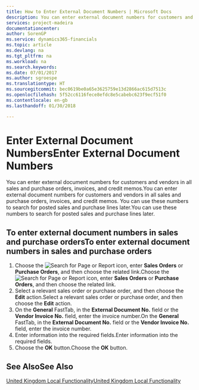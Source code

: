 ```yaml
---
title: How to Enter External Document Numbers | Microsoft Docs
description: You can enter external document numbers for customers and vendors in all sales and purchase orders, invoices, and credit memos. You can use these numbers to search for posted sales and purchase lines later.
services: project-madeira
documentationcenter: 
author: SorenGP
ms.service: dynamics365-financials
ms.topic: article
ms.devlang: na
ms.tgt_pltfrm: na
ms.workload: na
ms.search.keywords: 
ms.date: 07/01/2017
ms.author: sgroespe
ms.translationtype: HT
ms.sourcegitcommit: bec0619be0a65e3625759e13d2866ac615d7513c
ms.openlocfilehash: 5f52cc6116fece8efdc8e5cabebc623f9ecf51f0
ms.contentlocale: en-gb
ms.lasthandoff: 01/30/2018

---
```

# <a name="enter-external-document-numbers"></a><span data-ttu-id="9f3d7-104">Enter External Document Numbers</span><span class="sxs-lookup"><span data-stu-id="9f3d7-104">Enter External Document Numbers</span></span>
<span data-ttu-id="9f3d7-105">You can enter external document numbers for customers and vendors in all sales and purchase orders, invoices, and credit memos.</span><span class="sxs-lookup"><span data-stu-id="9f3d7-105">You can enter external document numbers for customers and vendors in all sales and purchase orders, invoices, and credit memos.</span></span> <span data-ttu-id="9f3d7-106">You can use these numbers to search for posted sales and purchase lines later.</span><span class="sxs-lookup"><span data-stu-id="9f3d7-106">You can use these numbers to search for posted sales and purchase lines later.</span></span>  

## <a name="to-enter-external-document-numbers-in-sales-and-purchase-orders"></a><span data-ttu-id="9f3d7-107">To enter external document numbers in sales and purchase orders</span><span class="sxs-lookup"><span data-stu-id="9f3d7-107">To enter external document numbers in sales and purchase orders</span></span>  

1.  <span data-ttu-id="9f3d7-108">Choose the ![Search for Page or Report](../../media/ui-search/search_small.png "Search for Page or Report icon") icon, enter **Sales Orders** or **Purchase Orders**, and then choose the related link.</span><span class="sxs-lookup"><span data-stu-id="9f3d7-108">Choose the ![Search for Page or Report](../../media/ui-search/search_small.png "Search for Page or Report icon") icon, enter **Sales Orders** or **Purchase Orders**, and then choose the related link.</span></span>  
2.  <span data-ttu-id="9f3d7-109">Select a relevant sales order or purchase order, and then choose the **Edit** action.</span><span class="sxs-lookup"><span data-stu-id="9f3d7-109">Select a relevant sales order or purchase order, and then choose the **Edit** action.</span></span>  
3.  <span data-ttu-id="9f3d7-110">On the **General** FastTab, in the **External Document No.** field or the **Vendor Invoice No.** field, enter the invoice number.</span><span class="sxs-lookup"><span data-stu-id="9f3d7-110">On the **General** FastTab, in the **External Document No.** field or the **Vendor Invoice No.** field, enter the invoice number.</span></span>  
4.  <span data-ttu-id="9f3d7-111">Enter information into the required fields.</span><span class="sxs-lookup"><span data-stu-id="9f3d7-111">Enter information into the required fields.</span></span>  
5.  <span data-ttu-id="9f3d7-112">Choose the **OK** button.</span><span class="sxs-lookup"><span data-stu-id="9f3d7-112">Choose the **OK** button.</span></span>  

## <a name="see-also"></a><span data-ttu-id="9f3d7-113">See Also</span><span class="sxs-lookup"><span data-stu-id="9f3d7-113">See Also</span></span>  
 [<span data-ttu-id="9f3d7-114">United Kingdom Local Functionality</span><span class="sxs-lookup"><span data-stu-id="9f3d7-114">United Kingdom Local Functionality</span></span>](united-kingdom-local-functionality.md)

